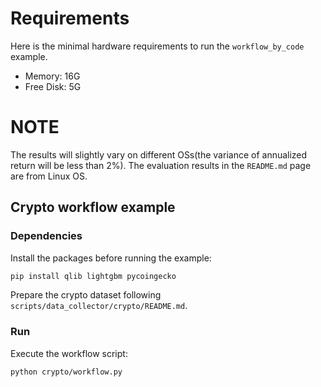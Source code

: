 # Requirements

Here is the minimal hardware requirements to run the `workflow_by_code` example.
- Memory: 16G
- Free Disk: 5G


# NOTE
The results will slightly vary on different OSs(the variance of annualized return will be less than 2%).
The evaluation results in the `README.md` page are from Linux OS.

## Crypto workflow example

### Dependencies
Install the packages before running the example:
```bash
pip install qlib lightgbm pycoingecko
```
Prepare the crypto dataset following `scripts/data_collector/crypto/README.md`.

### Run
Execute the workflow script:
```bash
python crypto/workflow.py
```
